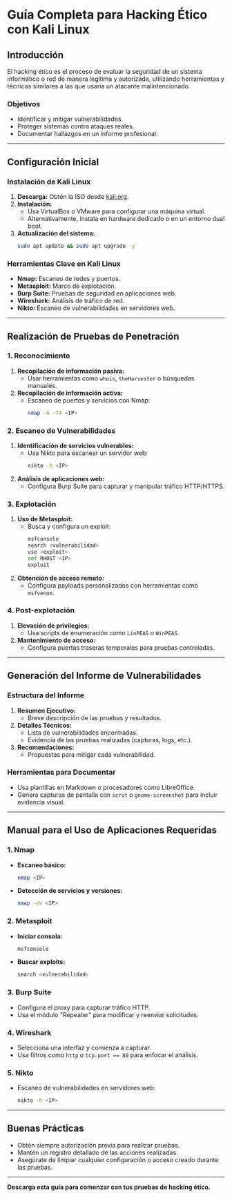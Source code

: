 # Guía Completa para Hacking Ético con Kali Linux

## Introducción
El hacking ético es el proceso de evaluar la seguridad de un sistema informático o red de manera legítima y autorizada, utilizando herramientas y técnicas similares a las que usaría un atacante malintencionado.

### Objetivos
- Identificar y mitigar vulnerabilidades.
- Proteger sistemas contra ataques reales.
- Documentar hallazgos en un informe profesional.

---

## Configuración Inicial

### Instalación de Kali Linux
1. **Descarga:** Obtén la ISO desde [kali.org](https://www.kali.org/).
2. **Instalación:**
   - Usa VirtualBox o VMware para configurar una máquina virtual.
   - Alternativamente, instala en hardware dedicado o en un entorno dual boot.
3. **Actualización del sistema:**
   ```bash
   sudo apt update && sudo apt upgrade -y
   ```

### Herramientas Clave en Kali Linux
- **Nmap:** Escaneo de redes y puertos.
- **Metasploit:** Marco de explotación.
- **Burp Suite:** Pruebas de seguridad en aplicaciones web.
- **Wireshark:** Análisis de tráfico de red.
- **Nikto:** Escaneo de vulnerabilidades en servidores web.

---

## Realización de Pruebas de Penetración

### 1. Reconocimiento
1. **Recopilación de información pasiva:**
   - Usar herramientas como `whois`, `theHarvester` o búsquedas manuales.
2. **Recopilación de información activa:**
   - Escaneo de puertos y servicios con Nmap:
     ```bash
     nmap -A -T4 <IP>
     ```

### 2. Escaneo de Vulnerabilidades
1. **Identificación de servicios vulnerables:**
   - Usa Nikto para escanear un servidor web:
     ```bash
     nikto -h <IP>
     ```
2. **Análisis de aplicaciones web:**
   - Configura Burp Suite para capturar y manipular tráfico HTTP/HTTPS.

### 3. Explotación
1. **Uso de Metasploit:**
   - Busca y configura un exploit:
     ```bash
     msfconsole
     search <vulnerabilidad>
     use <exploit>
     set RHOST <IP>
     exploit
     ```
2. **Obtención de acceso remoto:**
   - Configura payloads personalizados con herramientas como `msfvenom`.

### 4. Post-explotación
1. **Elevación de privilegios:**
   - Usa scripts de enumeración como `LinPEAS` o `WinPEAS`.
2. **Mantenimiento de acceso:**
   - Configura puertas traseras temporales para pruebas controladas.

---

## Generación del Informe de Vulnerabilidades

### Estructura del Informe
1. **Resumen Ejecutivo:**
   - Breve descripción de las pruebas y resultados.
2. **Detalles Técnicos:**
   - Lista de vulnerabilidades encontradas.
   - Evidencia de las pruebas realizadas (capturas, logs, etc.).
3. **Recomendaciones:**
   - Propuestas para mitigar cada vulnerabilidad.

### Herramientas para Documentar
- Usa plantillas en Markdown o procesadores como LibreOffice.
- Genera capturas de pantalla con `scrot` o `gnome-screenshot` para incluir evidencia visual.

---

## Manual para el Uso de Aplicaciones Requeridas

### 1. Nmap
- **Escaneo básico:**
  ```bash
  nmap <IP>
  ```
- **Detección de servicios y versiones:**
  ```bash
  nmap -sV <IP>
  ```

### 2. Metasploit
- **Iniciar consola:**
  ```bash
  msfconsole
  ```
- **Buscar exploits:**
  ```bash
  search <vulnerabilidad>
  ```

### 3. Burp Suite
- Configura el proxy para capturar tráfico HTTP.
- Usa el módulo "Repeater" para modificar y reenviar solicitudes.

### 4. Wireshark
- Selecciona una interfaz y comienza a capturar.
- Usa filtros como `http` o `tcp.port == 80` para enfocar el análisis.

### 5. Nikto
- Escaneo de vulnerabilidades en servidores web:
  ```bash
  nikto -h <IP>
  ```

---

## Buenas Prácticas
- Obtén siempre autorización previa para realizar pruebas.
- Mantén un registro detallado de las acciones realizadas.
- Asegúrate de limpiar cualquier configuración o acceso creado durante las pruebas.

---

**Descarga esta guía para comenzar con tus pruebas de hacking ético.**
